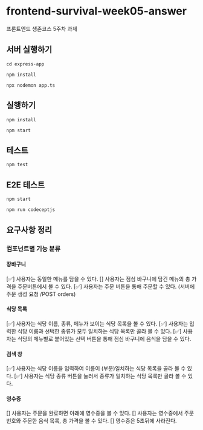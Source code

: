 # frontend-survival-week05-answer

프론트엔드 생존코스 5주차 과제

## 서버 실행하기

```shell
cd express-app

npm install

npx nodemon app.ts
```

## 실행하기

```shell
npm install

npm start
```

## 테스트

```shell
npm test
```

## E2E 테스트

```shell
npm start

npm run codeceptjs
```

## 요구사항 정리

### 컴포넌트별 기능 분류

#### 장바구니

[✅] 사용자는 동일한 메뉴를 담을 수 있다.
[] 사용자는 점심 바구니에 담긴 메뉴의 총 가격을 주문버튼에서 볼 수 있다.
[✅] 사용자는 주문 버튼을 통해 주문할 수 있다. (서버에 주문 생성 요청 /POST orders)

#### 식당 목록

[✅] 사용자는 식당 이름, 종류, 메뉴가 보이는 식당 목록을 볼 수 있다.
[✅] 사용자는 입력한 식당 이름과 선택한 종류가 모두 일치하는 식당 목록만 골라 볼 수 있다.
[✅] 사용자는 식당의 메뉴별로 붙어있는 선택 버튼을 통해 점심 바구니에 음식을 담을 수 있다.

#### 검색 창

[✅] 사용자는 식당 이름을 입력하여 이름이 (부분)일치하는 식당 목록을 골라 볼 수 있다.
[✅] 사용자는 식당 종류 버튼을 눌러서 종류가 일치하는 식당 목록만 골라 볼 수 있다.

#### 영수증

[] 사용자는 주문을 완료하면 아래에 영수증을 볼 수 있다.
  [] 사용자는 영수증에서 주문번호와 주문한 음식 목록, 총 가격을 볼 수 있다.
  [] 영수증은 5초뒤에 사라진다.
